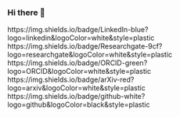 ### Hi there 👋


<div>
https://img.shields.io/badge/LinkedIn-blue?logo=linkedin&logoColor=white&style=plastic
https://img.shields.io/badge/Researchgate-9cf?logo=researchgate&logoColor=white&style=plastic
https://img.shields.io/badge/ORCID-green?logo=ORCID&logoColor=white&style=plastic
https://img.shields.io/badge/arXiv-red?logo=arxiv&logoColor=white&style=plastic
https://img.shields.io/badge/github-white?logo=github&logoColor=black&style=plastic
</div>

<!--

**Miguelwan/Miguelwan** is a ✨ _special_ ✨ repository because its `README.md` (this file) appears on your GitHub profile.

Here are some ideas to get you started:

- 🔭 I’m currently working on ...
- 🌱 I’m currently learning ...
- 👯 I’m looking to collaborate on ...
- 🤔 I’m looking for help with ...
- 💬 Ask me about ...
- 📫 How to reach me: ...
- 😄 Pronouns: ...
- ⚡ Fun fact: ...
-->
